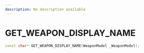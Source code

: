 ```yaml
---
description: No description available 
---
```


# GET_WEAPON_DISPLAY_NAME

```cpp
const char* GET_WEAPON_DISPLAY_NAME(WeaponModel _WeaponModel);
```